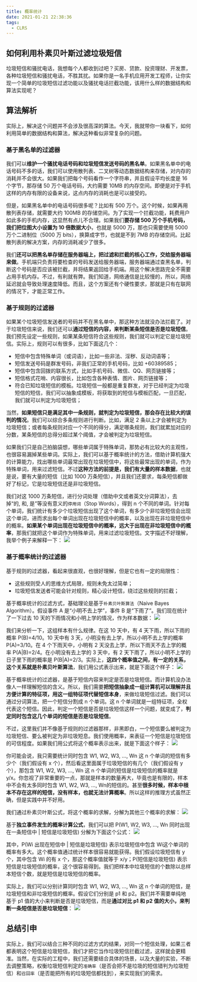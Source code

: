 ```yaml
---
title: 概率统计
date: 2021-01-21 22:38:36
tags:
  - CLRS
---
```

## 如何利用朴素贝叶斯过滤垃圾短信
垃圾短信和骚扰电话，我想每个人都收到过吧？买房、贷款、投资理财、开发票，各种垃圾短信和骚扰电话，不胜其扰。如果你是一名手机应用开发工程师，让你实现一个简单的垃圾短信过滤功能以及骚扰电话拦截功能，该用什么样的数据结构和算法实现呢？

## 算法解析
实际上，解决这个问题并不会涉及很高深的算法。今天，我就带你一块看下，如何利用简单的数据结构和算法，解决这种看似非常复杂的问题。

### 基于黑名单的过滤器
我们可以**维护一个骚扰电话号码和垃圾短信发送号码的黑名单**。如果黑名单中的电话号码不多的话，我们可以使用散列表、二叉树等动态数据结构来存储，对内存的消耗并不会很大。如果我们把每个号码看作一个字符串，并且假设平均长度是 16 个字节，那存储 50 万个电话号码，大约需要 10MB 的内存空间。即便是对于手机这样的内存有限的设备来说，这点内存的消耗也是可以接受的。

但是，如果黑名单中的电话号码很多呢？比如有 500 万个。这个时候，如果再用散列表存储，就需要大约 100MB 的存储空间。为了实现一个拦截功能，耗费用户如此多的手机内存，这显然有点儿不合理。如果我们**要存储 500 万个手机号码，我们把位图大小设置为 10 倍数据大小**，也就是 5000 万，那也只需要使用 5000 万个二进制位（5000 万 bits），换算成字节，也就是不到 7MB 的存储空间。比起散列表的解决方案，内存的消耗减少了很多。

我们**还可以把黑名单存储在服务器端上，把过滤和拦截的核心工作，交给服务器端来做**。手机端只负责将要检查的号码发送给服务器端，服务器端通过查黑名单，判断这个号码是否应该被拦截，并将结果返回给手机端。用这个解决思路完全不需要占用手机内存。不过，有利就有弊。我们知道，网络通信是比较慢的，所以，网络延迟就会导致处理速度降低。而且，这个方案还有个硬性要求，那就是只有在联网的情况下，才能正常工作。
<!--more-->

### 基于规则的过滤器
如果某个垃圾短信发送者的号码并不在黑名单中，那这种方法就没办法拦截了。对于垃圾短信来说，我们还可以**通过短信的内容，来判断某条短信是否是垃圾短信**。我们预先设定一些规则，如果某条短信符合这些规则，我们就可以判定它是垃圾短信。实际上，规则可以有很多，比如下面这几个：
- 短信中包含特殊单词（或词语），比如一些非法、淫秽、反动词语等；
- 短信发送号码是群发号码，非我们正常的手机号码，比如 +60389585；
- 短信中包含回拨的联系方式，比如手机号码、微信、QQ、网页链接等；
- 短信格式花哨、内容很长，比如包含各种表情、图片、网页链接等；
- 符合已知垃圾短信的模板。垃圾短信一般都是重复群发，对于已经判定为垃圾短信的短信，我们可以抽象成模板，将获取到的短信与模板匹配，一旦匹配，我们就可以判定为垃圾短信；

当然，**如果短信只是满足其中一条规则，就判定为垃圾短信，那会存在比较大的误判的情况**。我们可以综合多条规则进行判断。比如，满足 2 条以上才会被判定为垃圾短信；或者每条规则对应一个不同的得分，满足哪条规则，我们就累加对应的分数，某条短信的总得分超过某个阈值，才会被判定为垃圾短信。

如果我们只是自己拍脑袋想，哪些单词属于特殊单词，那势必有比较大的主观性，也很容易漏掉某些单词。实际上，我们可以基于概率统计的方法，借助计算机强大的计算能力，找出哪些单词最常出现在垃圾短信中，将这些最常出现的单词，作为特殊单词，用来过滤短信。不过**这种方法的前提是，我们有大量的样本数据**，也就是说，要有大量的短信（比如 1000 万条短信），并且我们还要求，每条短信都做好了标记，它是垃圾短信还是非垃圾短信。

我们对这 1000 万条短信，进行分词处理（借助中文或者英文分词算法），去掉“的, 和, 是”等没有意义的`停用词`（Stop Words），得到 n 个不同的单词。针对每个单词，我们统计有多少个垃圾短信出现了这个单词，有多少个非垃圾短信会出现这个单词，进而求出每个单词出现在垃圾短信中的概率，以及出现在非垃圾短信中的概率。**如果某个单词出现在垃圾短信中的概率，远大于出现在非垃圾短信中的概率**，那我们就把这个单词作为特殊单词，用来过滤垃圾短信。文字描述不好理解，我举个例子来解释一下：
![](https://raw.githubusercontent.com/umarellyh/mPOST/master/CLRS/geek/255.png)

### 基于概率统计的过滤器
基于规则的过滤器，看起来很直观，也很好理解，但是它也有一定的局限性：
- 这些规则受人的思维方式局限，规则未免太过简单；
- 垃圾短信发送者可能会针对规则，精心设计短信，绕过这些规则的拦截；

基于概率统计的过滤方式，基础理论是基于`朴素贝叶斯算法`（Naive Bayes Algorithm）。假设事件 A 是“小明不去上学”，事件 B 是“下雨了”。我们现在统计了一下过去 10 天的下雨情况和小明上学的情况，作为样本数据：
![](https://raw.githubusercontent.com/umarellyh/mPOST/master/CLRS/geek/256.png)

我们来分析一下，这组样本有什么规律。在这 10 天中，有 4 天下雨，所以下雨的概率 P(B)=4/10。10 天中有 3 天，小明没有去上学，所以小明不去上学的概率 P(A)=3/10。在 4 个下雨天中，小明有 2 天没去上学，所以下雨天不去上学的概率 P(A|B)=2/4。在小明没有去上学的 3 天中，有 2 天下雨了，所以小明不上学的日子里下雨的概率是 P(B|A)=2/3。实际上，**这四个概率值之间，有一定的关系，这个关系就是朴素贝叶斯算法**，我们用公式表示出来，就是下面这个样子：
![](https://raw.githubusercontent.com/umarellyh/mPOST/master/CLRS/geek/257.png)

基于概率统计的过滤器，是基于短信内容来判定是否是垃圾短信。而计算机没办法像人一样理解短信的含义。所以，我们需要**把短信抽象成一组计算机可以理解并且方便计算的特征项，用这一组特征项代替短信本身**，来做垃圾短信过滤。我们可以通过分词算法，把一个短信分割成 n 个单词。这 n 个单词就是一组特征项，全权代表这个短信。因此，判定一个短信是否是垃圾短信这样一个问题，就变成了，**判定同时包含这几个单词的短信是否是垃圾短信**。

不过，这里我们并不像基于规则的过滤器那样，非黑即白，一个短信要么被判定为垃圾短信、要么被判定为非垃圾短息。我们使用概率，来表征一个短信是垃圾短信的可信程度。如果我们用公式将这个概率表示出来，就是下面这个样子：
![](https://raw.githubusercontent.com/umarellyh/mPOST/master/CLRS/geek/258.png)

你可能会说，我只需要统计同时包含 W1​, W2​, W3​, ..., Wn​ 这 n 个单词的短信有多少个（我们假设有 x 个），然后看这里面属于垃圾短信的有几个（我们假设有 y 个），那包含 W1​, W2​, W3​, ..., Wn​ 这 n 个单词的短信是垃圾短信的概率就是 y/x。你忽视了非常重要的一点，那就是样本的数量再大，毕竟也是有限的，样本中不会有太多同时包含 W1​, W2​, W3​, ..., Wn​ 的短信的。甚至**很多时候，样本中根本不存在这样的短信，没有样本，也就无法计算概率**。所以这样的推理方式虽然正确，但是实践中并不好用。

我们通过朴素贝叶斯公式，将这个概率的求解，分解为其他三个概率的求解：
![](https://raw.githubusercontent.com/umarellyh/mPOST/master/CLRS/geek/259.png)

基于**独立事件发生的概率计算公式**，我们可以把 P(W1, W2, W3, ..., Wn 同时出现在一条短信中 | 短信是垃圾短信) 分解为下面这个公式：
![](https://raw.githubusercontent.com/umarellyh/mPOST/master/CLRS/geek/260.png)

其中，P(Wi​ 出现在短信中 | 短信是垃圾短信) 表示垃圾短信中包含 Wi​ 这个单词的概率有多大。这个概率值通过统计样本很容易就能获得。我们假设垃圾短信有 y 个，其中包含 Wi​ 的有 x 个，那这个概率值就等于 x/y；P(短信是垃圾短信) 表示短信是垃圾短信的概率，这个很容易得到。我们把样本中垃圾短信的个数除以总样本短信个数，就是短信是垃圾短信的概率。

实际上，我们可以分别计算同时包含 W1​, W2​, W3​, ..., Wn​ 这 n 个单词的短信，是垃圾短信和非垃圾短信的概率。假设它们分别是 p1 和 p2。我们并不需要单纯地基于 p1 值的大小来判断是否是垃圾短信，而是**通过对比 p1 和 p2 值的大小，来判断一条短信是否是垃圾短信**：
![](https://raw.githubusercontent.com/umarellyh/mPOST/master/CLRS/geek/261.png)

## 总结引申
实际上，我们可以结合三种不同的过滤方式的结果，对同一个短信处理，如果三者都表明这个短信是垃圾短信，我们才把它当作垃圾短信拦截过滤，这样就会更精准。当然，在实际的工程中，我们还需要结合具体的场景，以及大量的实验，不断去调整策略，权衡垃圾短信判定的`准确率`（是否会把不是垃圾的短信错判为垃圾短信）和`召回率`（是否能把所有的垃圾短信都找到），来实现我们的需求。
